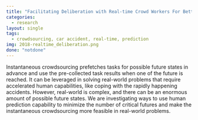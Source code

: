 ```yaml
---
title: "Facilitating Deliberation with Real-time Crowd Workers For Better Prediction on Car Accident"
categories:
  - research
layout: single
tags:
  - crowdsourcing, car accident, real-time, prediction
img: 2018-realtime_deliberation.png
done: "notdone"
---
```

Instantaneous crowdsourcing prefetches tasks for possible future states in advance and use the pre-collected task results when one of the future is reached. It can be leveraged in solving real-world problems that require accelerated human capabilities, like coping with the rapidly happening accidents. However, real-world is complex, and there can be an enormous amount of possible future states. We are investigating ways to use human prediction capability to minimize the number of critical futures and make the instantaneous crowdsourcing more feasible in real-world problems.